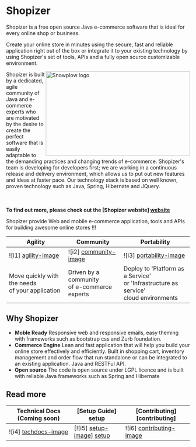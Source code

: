 # Shopizer

Shopizer is a free open source Java e-commerce software that is ideal for every online shop or business.

Create your online store in minutes using the secure, fast and reliable application right out of the box or integrate it to your existing technology by using Shopizer's set of tools, APIs and a fully open source customizable environment.

<img src="http://www.shopizer.com/common/images/ecommerce-community.jpg"
 alt="Snowplow logo" width="395px " height="231px" title="Snowplow" align="right" />

Shopizer is built by a dedicated, agile community of Java and e-commerce experts who are motivated by the desire to create the perfect software that is easily adaptable to the demanding practices and changing trends of e-commerce. Shopizer's team is developing for developers first; we are working in a continuous release and delivery environment, which allows us to put out new features and ideas at faster pace. Our technology stack is based on well known, proven technology such as Java, Spring, Hibernate and JQuery. 



 

<br/><br/>
**To find out more, please check out the [Shopizer website] [website]**

Shopizer provide Web and mobile e-commerce application, tools and APIs for building awesome online stores !!!

| **Agility** 												               | **Community**												              | **Portability**																							                  |
|--------------------------------------------------------------------------|--------------------------------------------------------------------------|---------------------------------------------------------------------------------------------------------------------------|
|   ![i1] [agility-image]                                                  |       ![i2] [community-image]                                            |         ![i3] [portability-image]                                                                                            |
| Move quickly with the needs <br/> of your application                    |       Driven by a community <br/>of e-commerce experts                   |        Deploy to 'Platform as a Service' </br>or 'Infrastructure as service' <br/> cloud environments                     |


## Why Shopizer

* **Moble Ready** Responsive web and responsive emails, easy theming with frameworks such as bootstrap css and Zurb foundation.
* **Commerce Engine** Lean and fast application that will help you build your online store effectively and efficiently. Built in shopping cart, inventory management and order flow that run standalone or can be integrated to an existing application. Java and RESTFul API. 
* **Open source** The code is open source under LGPL licence and is built with reliable Java frameworks such as Spring and Hibernate  

## Read more

| **Technical Docs (Coming soon)**        | **[Setup Guide] [setup]**     | **[Contributing] [contributing]**           |
|-----------------------------------------|-------------------------------|---------------------------------------------|
| ![i4] [techdocs-image]                  | [![i5] [setup-image]] [setup]     | ![i6] [contributing-image]                |


[agility-image]: http://umeshawasthi.github.io/shopizer-documentation/images/agility.PNG
[community-image]: http://umeshawasthi.github.io/shopizer-documentation/images/community.PNG
[portability-image]: http://umeshawasthi.github.io/shopizer-documentation/images/portability.PNG
[website]: http://www.shopizer.com

[setup]:https://github.com/shopizer-ecommerce/shopizer/wiki/Setup


[techdocs-image]: http://umeshawasthi.github.io/shopizer-documentation/images/document.png
[setup-image]: http://umeshawasthi.github.io/shopizer-documentation/images/setup.png
[contributing-image]: http://umeshawasthi.github.io/shopizer-documentation/images/document.png
